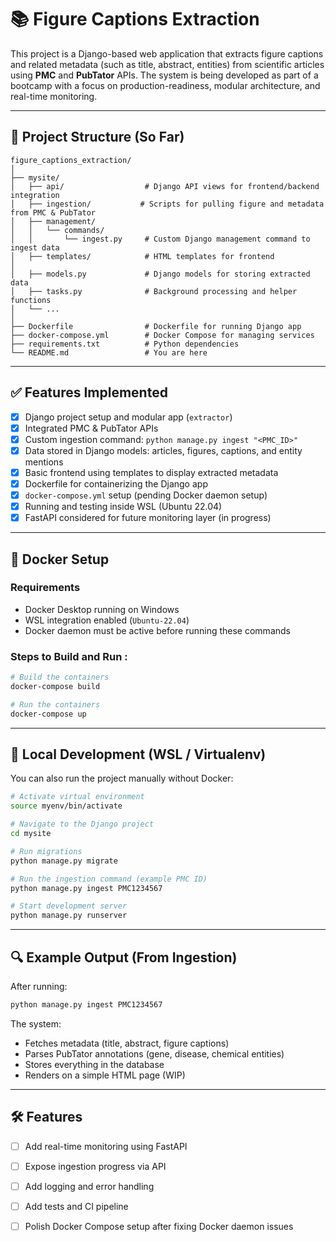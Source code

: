 # 📚 Figure Captions Extraction

This project is a Django-based web application that extracts figure captions and related metadata (such as title, abstract, entities) from scientific articles using **PMC** and **PubTator** APIs. The system is being developed as part of a bootcamp with a focus on production-readiness, modular architecture, and real-time monitoring.

---

## 🔧 Project Structure (So Far)

```
figure_captions_extraction/
│
├── mysite/
│   ├── api/                  # Django API views for frontend/backend integration
│   ├── ingestion/           # Scripts for pulling figure and metadata from PMC & PubTator
│   ├── management/
│   │   └── commands/
│   │       └── ingest.py     # Custom Django management command to ingest data
│   ├── templates/            # HTML templates for frontend
│    
│   ├── models.py             # Django models for storing extracted data
│   ├── tasks.py              # Background processing and helper functions
│   └── ...
│
├── Dockerfile                # Dockerfile for running Django app
├── docker-compose.yml        # Docker Compose for managing services
├── requirements.txt          # Python dependencies
└── README.md                 # You are here
```

---

## ✅ Features Implemented

- [x] Django project setup and modular app (`extractor`)
- [x] Integrated PMC & PubTator APIs
- [x] Custom ingestion command: `python manage.py ingest "<PMC_ID>"`
- [x] Data stored in Django models: articles, figures, captions, and entity mentions
- [x] Basic frontend using templates to display extracted metadata
- [x] Dockerfile for containerizing the Django app
- [x] `docker-compose.yml` setup (pending Docker daemon setup)
- [x] Running and testing inside WSL (Ubuntu 22.04)
- [x] FastAPI considered for future monitoring layer (in progress)

---

## 🐳 Docker Setup 

### Requirements
- Docker Desktop running on Windows
- WSL integration enabled (`Ubuntu-22.04`)
- Docker daemon must be active before running these commands

### Steps to Build and Run :

```bash
# Build the containers
docker-compose build

# Run the containers
docker-compose up
```

---

## 🧪 Local Development (WSL / Virtualenv)

You can also run the project manually without Docker:

```bash
# Activate virtual environment
source myenv/bin/activate

# Navigate to the Django project
cd mysite

# Run migrations
python manage.py migrate

# Run the ingestion command (example PMC ID)
python manage.py ingest PMC1234567

# Start development server
python manage.py runserver
```

---

## 🔍 Example Output (From Ingestion)

After running:

```bash
python manage.py ingest PMC1234567
```

The system:
- Fetches metadata (title, abstract, figure captions)
- Parses PubTator annotations (gene, disease, chemical entities)
- Stores everything in the database
- Renders on a simple HTML page (WIP)

---

## 🛠️ Features

- [ ] Add real-time monitoring using FastAPI
- [ ] Expose ingestion progress via API
- [ ] Add logging and error handling
- [ ] Add tests and CI pipeline
- [ ] Polish Docker Compose setup after fixing Docker daemon issues




